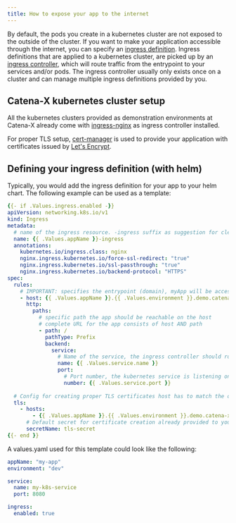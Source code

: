 ```yaml
---
title: How to expose your app to the internet
---
```


By default, the pods you create in a kubernetes cluster are not exposed to the outside of the cluster. If you want to
make your application accessible through the internet, you can specify
an [ingress definition](https://kubernetes.io/docs/concepts/services-networking/ingress/). Ingress definitions that are
applied to a kubernetes cluster, are picked up by
an [ingress controller](https://kubernetes.io/docs/concepts/services-networking/ingress-controllers/), which will route
traffic from the entrypoint to your services and/or pods. The ingress controller usually only exists once on a cluster
and can manage multiple ingress definitions provided by you.

## Catena-X kubernetes cluster setup

All the kubernetes clusters provided as demonstration environments at Catena-X already come
with [ingress-nginx](https://kubernetes.github.io/ingress-nginx/)
as ingress controller installed.

For proper TLS setup, [cert-manager](https://cert-manager.io/docs/) is used to provide your application with
certificates issued by [Let's Encrypt](https://letsencrypt.org/).

## Defining your ingress definition (with helm)

Typically, you would add the ingress definition for your app to your helm chart. The following example can be used as a
template:

```yaml
{{- if .Values.ingress.enabled -}}
apiVersion: networking.k8s.io/v1
kind: Ingress
metadata:
  # name of the ingress resource. -ingress suffix as suggestion for clear naming convention
  name: {{ .Values.appName }}-ingress
  annotations:
    kubernetes.io/ingress.class: nginx
    nginx.ingress.kubernetes.io/force-ssl-redirect: "true"
    nginx.ingress.kubernetes.io/ssl-passthrough: "true"
    nginx.ingress.kubernetes.io/backend-protocol: "HTTPS"
spec:
  rules:
    # IMPORTANT: specifies the entrypoint (domain), myApp will be accessible from
    - host: {{ .Values.appName }}.{{ .Values.environment }}.demo.catena-x.net
      http:
        paths:
          # specific path the app should be reachable on the host
          # complete URL for the app consists of host AND path
          - path: /
            pathType: Prefix
            backend:
              service:
                # Name of the service, the ingress controller should route the traffic to, if the host/path combination is called
                name: {{ .Values.service.name }}
                port:
                  # Port number, the kubernetes service is listening on
                  number: {{ .Values.service.port }}
                  
  # Config for creating proper TLS certificates host has to match the one from the ingress rule
  tls:
    - hosts:
        - {{ .Values.appName }}.{{ .Values.environment }}.demo.catena-x.net
      # Default secret for certificate creation already provided to your namespace
      secretName: tls-secret
{{- end }}
```

A values.yaml used for this template could look like the following: 

```yaml
appName: "my-app"
environment: "dev"

service:
  name: my-k8s-service
  port: 8080

ingress:
  enabled: true
```

